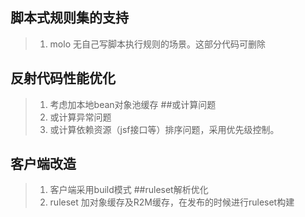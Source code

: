 ## 脚本式规则集的支持
>1. molo 无自己写脚本执行规则的场景。这部分代码可删除
## 反射代码性能优化
>1. 考虑加本地bean对象池缓存
##或计算问题
>1. 或计算异常问题
>2. 或计算依赖资源（jsf接口等）排序问题，采用优先级控制。
## 客户端改造
>1. 客户端采用build模式
##ruleset解析优化
>1. ruleset 加对象缓存及R2M缓存，在发布的时候进行ruleset构建
